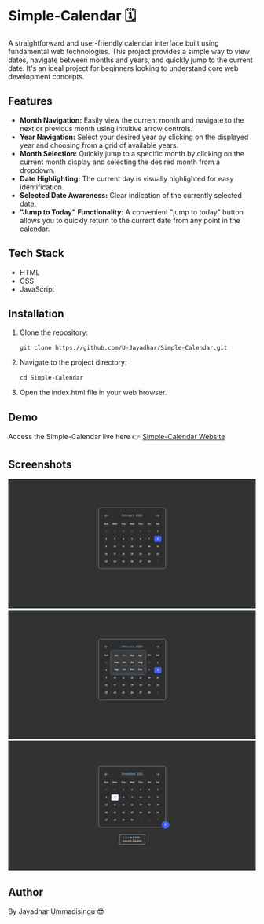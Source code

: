 # Simple-Calendar 🗓️

A straightforward and user-friendly calendar interface built using fundamental web technologies. This project provides a simple way to view dates, navigate between months and years, and quickly jump to the current date. It's an ideal project for beginners looking to understand core web development concepts.

## Features

- **Month Navigation:** Easily view the current month and navigate to the next or previous month using intuitive arrow controls.
- **Year Navigation:** Select your desired year by clicking on the displayed year and choosing from a grid of available years.
- **Month Selection:** Quickly jump to a specific month by clicking on the current month display and selecting the desired month from a dropdown.
- **Date Highlighting:** The current day is visually highlighted for easy identification.
- **Selected Date Awareness:** Clear indication of the currently selected date.
- **"Jump to Today" Functionality:** A convenient "jump to today" button allows you to quickly return to the current date from any point in the calendar.

## Tech Stack

- HTML 
- CSS 
- JavaScript

## Installation

1. Clone the repository:
   ```shell
   git clone https://github.com/U-Jayadhar/Simple-Calendar.git
   ```
2. Navigate to the project directory:
   ```shell
   cd Simple-Calendar
   ```
3. Open the index.html file in your web browser.

## Demo
Access the Simple-Calendar live here 👉 [Simple-Calendar Website](https://u-jayadhar.github.io/Simple-Calendar/)

## Screenshots

![](assets/img/SC.1.png "Landing")
![](assets/img/SC.2.png "Go to Month")
![](assets/img/SC.3.png "Selected Date")

## Author
By Jayadhar Ummadisingu 😎